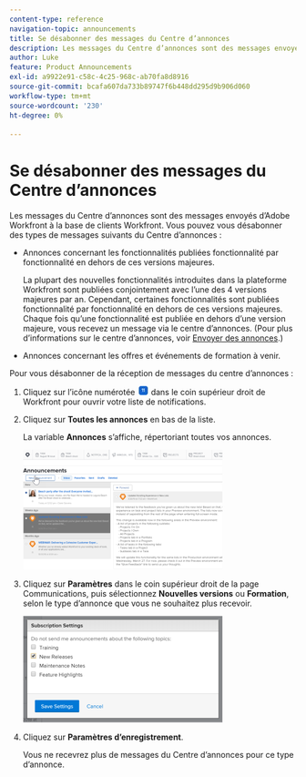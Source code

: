 ```yaml
---
content-type: reference
navigation-topic: announcements
title: Se désabonner des messages du Centre d’annonces
description: Les messages du Centre d’annonces sont des messages envoyés d’Adobe Workfront à la base de clients Workfront. Vous pouvez vous désabonner des messages du centre d’annonces.
author: Luke
feature: Product Announcements
exl-id: a9922e91-c58c-4c25-968c-ab70fa8d8916
source-git-commit: bcafa607da733b89747f6b448dd295d9b906d060
workflow-type: tm+mt
source-wordcount: '230'
ht-degree: 0%

---
```


# Se désabonner des messages du Centre d’annonces

Les messages du Centre d’annonces sont des messages envoyés d’Adobe Workfront à la base de clients Workfront. Vous pouvez vous désabonner des types de messages suivants du Centre d’annonces :

* Annonces concernant les fonctionnalités publiées fonctionnalité par fonctionnalité en dehors de ces versions majeures.

  La plupart des nouvelles fonctionnalités introduites dans la plateforme Workfront sont publiées conjointement avec l’une des 4 versions majeures par an. Cependant, certaines fonctionnalités sont publiées fonctionnalité par fonctionnalité en dehors de ces versions majeures. Chaque fois qu’une fonctionnalité est publiée en dehors d’une version majeure, vous recevez un message via le centre d’annonces. (Pour plus d’informations sur le centre d’annonces, voir [Envoyer des annonces](../../administration-and-setup/get-started-wf-administration/view-send-announcements.md).)

* Annonces concernant les offres et événements de formation à venir.

Pour vous désabonner de la réception de messages du centre d’annonces :

1. Cliquez sur l’icône numérotée ![](assets/notifications-icon-jewel.jpg) dans le coin supérieur droit de Workfront pour ouvrir votre liste de notifications.
1. Cliquez sur **Toutes les annonces** en bas de la liste.

   La variable **Annonces** s’affiche, répertoriant toutes vos annonces.

   ![](assets/announcements-page-qs-350x210.png)

1. Cliquez sur **Paramètres** dans le coin supérieur droit de la page Communications, puis sélectionnez **Nouvelles versions** ou **Formation**, selon le type d’annonce que vous ne souhaitez plus recevoir.

   ![](assets/announcementcenter-settings-350x187.png)

1. Cliquez sur **Paramètres d’enregistrement**.

   Vous ne recevrez plus de messages du Centre d’annonces pour ce type d’annonce.
